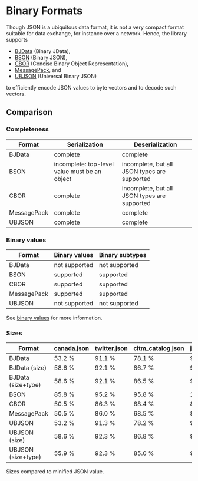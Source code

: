# Binary Formats

Though JSON is a ubiquitous data format, it is not a very compact format suitable for data exchange, for instance over
a network. Hence, the library supports

- [BJData](bjdata.md) (Binary JData),
- [BSON](bson.md) (Binary JSON),
- [CBOR](cbor.md) (Concise Binary Object Representation),
- [MessagePack](messagepack.md), and
- [UBJSON](ubjson.md) (Universal Binary JSON)

to efficiently encode JSON values to byte vectors and to decode such vectors.

## Comparison

### Completeness

| Format      | Serialization                                 | Deserialization                              |
|-------------|-----------------------------------------------|----------------------------------------------|
| BJData      | complete                                      | complete                                     |
| BSON        | incomplete: top-level value must be an object | incomplete, but all JSON types are supported |
| CBOR        | complete                                      | incomplete, but all JSON types are supported |
| MessagePack | complete                                      | complete                                     |
| UBJSON      | complete                                      | complete                                     |

### Binary values

| Format      | Binary values | Binary subtypes |
|-------------|---------------|-----------------|
| BJData      | not supported | not supported   |
| BSON        | supported     | supported       |
| CBOR        | supported     | supported       |
| MessagePack | supported     | supported       |
| UBJSON      | not supported | not supported   |

See [binary values](../binary_values.md) for more information.

### Sizes

| Format             | canada.json | twitter.json | citm_catalog.json | jeopardy.json |
|--------------------|-------------|--------------|-------------------|---------------|
| BJData             | 53.2 %      | 91.1 %       | 78.1 %            | 96.6 %        |
| BJData (size)      | 58.6 %      | 92.1 %       | 86.7 %            | 97.4 %        |
| BJData (size+tyoe) | 58.6 %      | 92.1 %       | 86.5 %            | 97.4 %        |
| BSON               | 85.8 %      | 95.2 %       | 95.8 %            | 106.7 %       |
| CBOR               | 50.5 %      | 86.3 %       | 68.4 %            | 88.0 %        |
| MessagePack        | 50.5 %      | 86.0 %       | 68.5 %            | 87.9 %        |
| UBJSON             | 53.2 %      | 91.3 %       | 78.2 %            | 96.6 %        |
| UBJSON (size)      | 58.6 %      | 92.3 %       | 86.8 %            | 97.4 %        |
| UBJSON (size+type) | 55.9 %      | 92.3 %       | 85.0 %            | 95.0 %        |

Sizes compared to minified JSON value.
